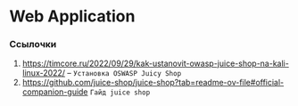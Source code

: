 # Web Application

### Ссылочки

1. https://timcore.ru/2022/09/29/kak-ustanovit-owasp-juice-shop-na-kali-linux-2022/ – `Установка OSWASP Juicy Shop`
2. https://github.com/juice-shop/juice-shop?tab=readme-ov-file#official-companion-guide
`Гайд juice shop`